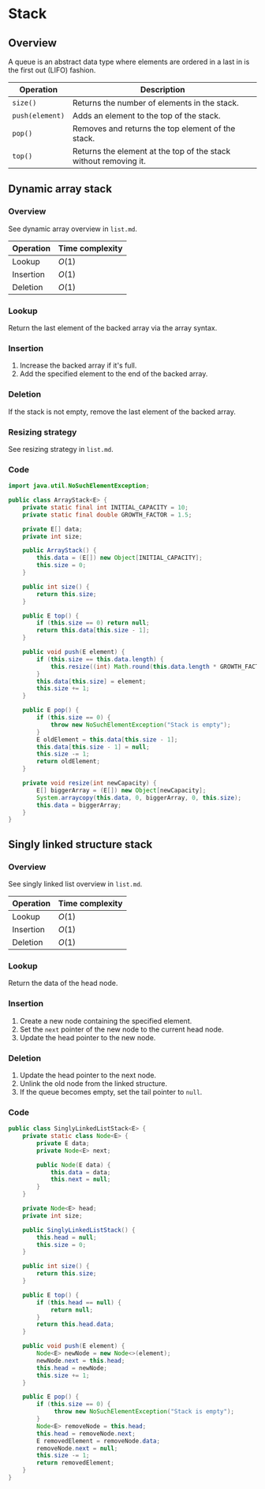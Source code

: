 # Stack

## Overview

A queue is an abstract data type where elements are ordered in a last in is the first out (LIFO) fashion.

| **Operation**             | **Description**                                                    |
| --------------------- | -------------------------------------------------------------- |
| `size()`              | Returns the number of elements in the stack.                  |
| `push(element)`       | Adds an element to the top of the stack.                      |
| `pop()`               | Removes and returns the top element of the stack.             |
| `top()` | Returns the element at the top of the stack without removing it. |

## Dynamic array stack

### Overview

See dynamic array overview in `list.md`.

| **Operation**             | **Time complexity**                                                    |
| --- | --- |
| Lookup | $O(1)$ |
| Insertion | $O(1)$ |
| Deletion |$O(1)$ |

### Lookup

Return the last element of the backed array via the array syntax.

### Insertion

1. Increase the backed array if it's full.
3. Add the specified element to the end of the backed array.

### Deletion

If the stack is not empty, remove the last element of the backed array.

### Resizing strategy

See resizing strategy in `list.md`.

### Code

```java
import java.util.NoSuchElementException;

public class ArrayStack<E> {
    private static final int INITIAL_CAPACITY = 10;
    private static final double GROWTH_FACTOR = 1.5;

    private E[] data;
    private int size;

    public ArrayStack() {
        this.data = (E[]) new Object[INITIAL_CAPACITY];
        this.size = 0;
    }

    public int size() {
        return this.size;
    }

    public E top() {
        if (this.size == 0) return null;
        return this.data[this.size - 1];
    }

    public void push(E element) {
        if (this.size == this.data.length) {
            this.resize((int) Math.round(this.data.length * GROWTH_FACTOR));
        }
        this.data[this.size] = element;
        this.size += 1;
    }

    public E pop() {
        if (this.size == 0) {
            throw new NoSuchElementException("Stack is empty");
        }
        E oldElement = this.data[this.size - 1];
        this.data[this.size - 1] = null;
        this.size -= 1;
        return oldElement;
    }

    private void resize(int newCapacity) {
        E[] biggerArray = (E[]) new Object[newCapacity];
        System.arraycopy(this.data, 0, biggerArray, 0, this.size);
        this.data = biggerArray;
    }
}
```

## Singly linked structure stack

### Overview

See singly linked list overview in `list.md`.

| **Operation**             | **Time complexity**                                                    |
| --- | --- |
| Lookup | $O(1)$ |
| Insertion | $O(1)$ |
| Deletion |$O(1)$ |

### Lookup

Return the data of the head node.

### Insertion

1. Create a new node containing the specified element.
2. Set the `next` pointer of the new node to the current head node.
3. Update the head pointer to the new node.

### Deletion

1. Update the head pointer to the next node.
2. Unlink the old node from the linked structure.
4. If the queue becomes empty, set the tail pointer to `null`.

### Code

```java
public class SinglyLinkedListStack<E> {
    private static class Node<E> {
        private E data;
        private Node<E> next;

        public Node(E data) {
            this.data = data;
            this.next = null;
        }
    }

    private Node<E> head;
    private int size;

    public SinglyLinkedListStack() {
        this.head = null;
        this.size = 0;
    }

    public int size() {
        return this.size;
    }

    public E top() {
        if (this.head == null) {
            return null;
        }
        return this.head.data;
    }

    public void push(E element) {
        Node<E> newNode = new Node<>(element);
        newNode.next = this.head;
        this.head = newNode;
        this.size += 1;
    }

    public E pop() {
        if (this.size == 0) {
             throw new NoSuchElementException("Stack is empty");
        }
        Node<E> removeNode = this.head;
        this.head = removeNode.next;
        E removedElement = removeNode.data;
        removeNode.next = null;
        this.size -= 1;
        return removedElement;
    }
}
```
